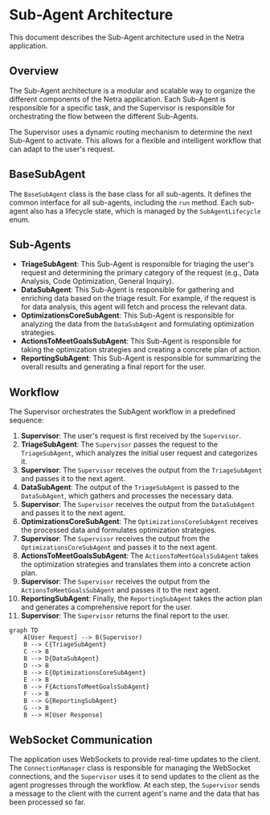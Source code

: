 # Sub-Agent Architecture

This document describes the Sub-Agent architecture used in the Netra application.

## Overview

The Sub-Agent architecture is a modular and scalable way to organize the different components of the Netra application. Each Sub-Agent is responsible for a specific task, and the Supervisor is responsible for orchestrating the flow between the different Sub-Agents.

The Supervisor uses a dynamic routing mechanism to determine the next Sub-Agent to activate. This allows for a flexible and intelligent workflow that can adapt to the user's request.

## BaseSubAgent

The `BaseSubAgent` class is the base class for all sub-agents. It defines the common interface for all sub-agents, including the `run` method. Each sub-agent also has a lifecycle state, which is managed by the `SubAgentLifecycle` enum.

## Sub-Agents

- **TriageSubAgent**: This Sub-Agent is responsible for triaging the user's request and determining the primary category of the request (e.g., Data Analysis, Code Optimization, General Inquiry).
- **DataSubAgent**: This Sub-Agent is responsible for gathering and enriching data based on the triage result. For example, if the request is for data analysis, this agent will fetch and process the relevant data.
- **OptimizationsCoreSubAgent**: This Sub-Agent is responsible for analyzing the data from the `DataSubAgent` and formulating optimization strategies.
- **ActionsToMeetGoalsSubAgent**: This Sub-Agent is responsible for taking the optimization strategies and creating a concrete plan of action.
- **ReportingSubAgent**: This Sub-Agent is responsible for summarizing the overall results and generating a final report for the user.

## Workflow

The Supervisor orchestrates the SubAgent workflow in a predefined sequence:

1.  **Supervisor**: The user's request is first received by the `Supervisor`.
2.  **TriageSubAgent**: The `Supervisor` passes the request to the `TriageSubAgent`, which analyzes the initial user request and categorizes it.
3.  **Supervisor**: The `Supervisor` receives the output from the `TriageSubAgent` and passes it to the next agent.
4.  **DataSubAgent**: The output of the `TriageSubAgent` is passed to the `DataSubAgent`, which gathers and processes the necessary data.
5.  **Supervisor**: The `Supervisor` receives the output from the `DataSubAgent` and passes it to the next agent.
6.  **OptimizationsCoreSubAgent**: The `OptimizationsCoreSubAgent` receives the processed data and formulates optimization strategies.
7.  **Supervisor**: The `Supervisor` receives the output from the `OptimizationsCoreSubAgent` and passes it to the next agent.
8.  **ActionsToMeetGoalsSubAgent**: The `ActionsToMeetGoalsSubAgent` takes the optimization strategies and translates them into a concrete action plan.
9.  **Supervisor**: The `Supervisor` receives the output from the `ActionsToMeetGoalsSubAgent` and passes it to the next agent.
10. **ReportingSubAgent**: Finally, the `ReportingSubAgent` takes the action plan and generates a comprehensive report for the user.
11. **Supervisor**: The `Supervisor` returns the final report to the user.

```mermaid
graph TD
    A[User Request] --> B(Supervisor)
    B --> C{TriageSubAgent}
    C --> B
    B --> D{DataSubAgent}
    D --> B
    B --> E{OptimizationsCoreSubAgent}
    E --> B
    B --> F{ActionsToMeetGoalsSubAgent}
    F --> B
    B --> G{ReportingSubAgent}
    G --> B
    B --> H[User Response]
```

## WebSocket Communication

The application uses WebSockets to provide real-time updates to the client. The `ConnectionManager` class is responsible for managing the WebSocket connections, and the `Supervisor` uses it to send updates to the client as the agent progresses through the workflow. At each step, the `Supervisor` sends a message to the client with the current agent's name and the data that has been processed so far.